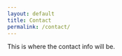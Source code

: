 ```yaml
---
layout: default
title: Contact
permalink: /contact/
---
```


This is where the contact info will be.
